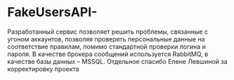 # FakeUsersAPI-
Разработанный сервис позволяет решить проблемы, связанные с угоном аккаунтов, позволяя проверять персональные данные на соответствие правилам, помимо стандартной проверки логина и пароля.
В качестве брокера сообщений используется RabbitMQ, в качестве базы данных – MSSQL.
Отдельное спасибо Елене Левшиной за корректировку проекта
